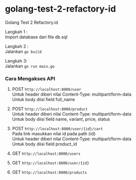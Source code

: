 # golang-test-2-refactory-id
Golang Test 2 Refactory.id  

Langkah 1 :  
Import database dari file db.sql

Langkah 2 :  
Jalankan `go build`

Langkah 3:  
Jalankan `go run main.go`

### Cara Mengakses API

1. POST `http://localhost:8000/user`  
Untuk header diberi nilai Content-Type: multipart/form-data  
Untuk body diisi field full_name  

2. POST `http://localhost:8000/product`  
Untuk header diberi nilai Content-Type: multipart/form-data  
Untuk body diisi field name, variant, price, status

3. POST `http://localhost:8000/user/{id}/cart`  
Pada link masukkan nilai id pada path {id}  
Untuk header diberi nilai Content-Type: multipart/form-data  
Untuk body diisi field product_id

4. GET `http://localhost:8000/users`

5. GET `http://localhost:8000/user/{id}`

6. GET `http://localhost:8000/products`

